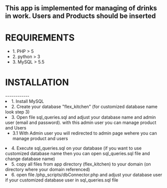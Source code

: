<h2>This app is implemented for managing of drinks in work. Users and Products should be inserted</h2>

<h1>REQUIREMENTS</h1>
<ul>
    <li> 1. PHP > 5</li>
    <li> 2. python > 3</li>
    <li> 3. MySQL > 5.5</li>
</ul>

<h1>INSTALLATION</h1>
------------
<li>1. Install MySQL 
<li>2. Create your database "flex_kitchen" (for customized database name look step 3)
<li>3. Open file sql_queries.sql and adjust your database name and admin user (email and password). with this admin user you can manage product and Users
    <ul>
        <li>3.1 With Admin user you will redirected to admin page wehere you can manage product and users</li>
    </ul>
<li>4. Execute sql_queries.sql on your database (if you want to use customized database name then you can open sql_queries.sql file and change database name)</li>
<li>5. copy all files from app directory (flex_kitchen) to your domain (on directory where your domain referenced)</li>
<li>6. open file /php_scripts/dbConnector.php and adjust your database user if your customized database user in sql_queries.sql file</li>
